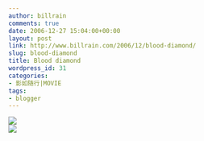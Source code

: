 ```yaml
---
author: billrain
comments: true
date: 2006-12-27 15:04:00+00:00
layout: post
link: http://www.billrain.com/2006/12/blood-diamond/
slug: blood-diamond
title: Blood diamond
wordpress_id: 31
categories:
- 影如随行|MOVIE
tags:
- blogger
---
```


[![](http://bp1.blogger.com/_lAHIYwHGO4A/RZKMu_VWggI/AAAAAAAAA7c/y6-SJZaUZb4/s320/U1171P28T3D1357253F326DT20061205143647.jpg)](http://bp1.blogger.com/_lAHIYwHGO4A/RZKMu_VWggI/AAAAAAAAA7c/y6-SJZaUZb4/s1600-h/U1171P28T3D1357253F326DT20061205143647.jpg)  
[![](http://www.imdb.com/gallery/ss/0404203/Ss/0404203/iid_1127505.jpg)](http://www.imdb.com/gallery/ss/0404203/Ss/0404203/iid_1127505.jpg)
